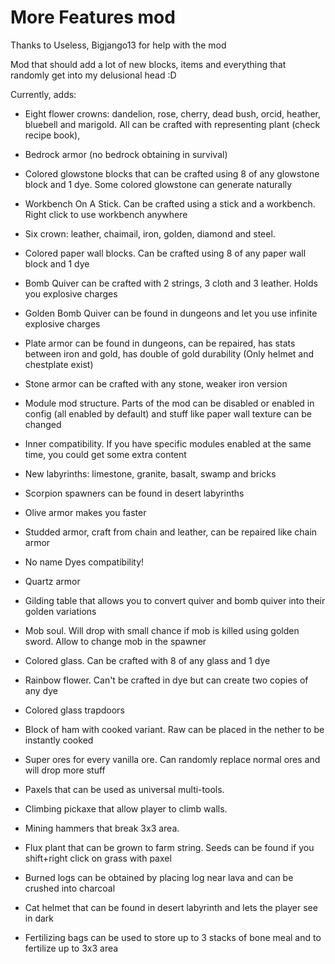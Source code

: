 # More Features mod

Thanks to Useless, Bigjango13 for help with the mod

Mod that should add a lot of new blocks, items and everything that randomly get into my delusional head :D

Currently, adds:
* Eight flower crowns: dandelion, rose, cherry, dead bush, orcid, heather, bluebell and marigold. All can be crafted with representing plant (check recipe book),

* Bedrock armor (no bedrock obtaining in survival)

* Colored glowstone blocks that can be crafted using 8 of any glowstone block and 1 dye. Some colored glowstone can generate naturally

* Workbench On A Stick. Can be crafted using a stick and a workbench. Right click to use workbench anywhere

* Six crown: leather, chaimail, iron, golden, diamond and steel. 

* Colored paper wall blocks. Can be crafted using 8 of any paper wall block and 1 dye

* Bomb Quiver can be crafted with 2 strings, 3 cloth and 3 leather. Holds you explosive charges

* Golden Bomb Quiver can be found in dungeons and let you use infinite explosive charges

* Plate armor can be found in dungeons, can be repaired, has stats between iron and gold, has double of gold durability (Only helmet and chestplate exist)

* Stone armor can be crafted with any stone, weaker iron version

* Module mod structure. Parts of the mod can be disabled or enabled in config (all enabled by default) and stuff like paper wall texture can be changed

* Inner compatibility. If you have specific modules enabled at the same time, you could get some extra content

* New labyrinths: limestone, granite, basalt, swamp and bricks

* Scorpion spawners can be found in desert labyrinths 

* Olive armor makes you faster

* Studded armor, craft from chain and leather, can be repaired like chain armor

* No name Dyes compatibility!

* Quartz armor

* Gilding table that allows you to convert quiver and bomb quiver into their golden variations

* Mob soul. Will drop with small chance if mob is killed using golden sword. Allow to change mob in the spawner

* Colored glass. Can be crafted with 8 of any glass and 1 dye

* Rainbow flower. Can't be crafted in dye but can create two copies of any dye

* Colored glass trapdoors

* Block of ham with cooked variant. Raw can be placed in the nether to be instantly cooked

* Super ores for every vanilla ore. Can randomly replace normal ores and will drop more stuff

* Paxels that can be used as universal multi-tools. 

* Climbing pickaxe that allow player to climb walls.

* Mining hammers that break 3x3 area.

* Flux plant that can be grown to farm string. Seeds can be found if you shift+right click on grass with paxel

* Burned logs can be obtained by placing log near lava and can be crushed into charcoal

* Cat helmet that can be found in desert labyrinth and lets the player see in dark

* Fertilizing bags can be used to store up to 3 stacks of bone meal and to fertilize up to 3x3 area
